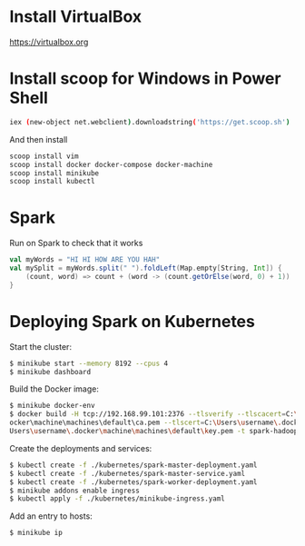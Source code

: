 # Install VirtualBox

https://virtualbox.org


# Install scoop for Windows in Power Shell

```sh
iex (new-object net.webclient).downloadstring('https://get.scoop.sh')
```

And then install

```sh
scoop install vim
scoop install docker docker-compose docker-machine
scoop install minikube
scoop install kubectl
```


# Spark

Run on Spark to check that it works

```scala
val myWords = "HI HI HOW ARE YOU HAH"
val mySplit = myWords.split(" ").foldLeft(Map.empty[String, Int]) {
    (count, word) => count + (word -> (count.getOrElse(word, 0) + 1))
}
```


# Deploying Spark on Kubernetes

Start the cluster:

```sh
$ minikube start --memory 8192 --cpus 4
$ minikube dashboard
```

Build the Docker image:

```sh
$ minikube docker-env
$ docker build -H tcp://192.168.99.101:2376 --tlsverify --tlscacert=C:\Users\username\.d
ocker\machine\machines\default\ca.pem --tlscert=C:\Users\username\.docker\machine\machines\default\cert.pem --tlskey=C:\
Users\username\.docker\machine\machines\default\key.pem -t spark-hadoop:2.2.1 -f ./docker/Dockerfile ./docker
```

Create the deployments and services:

```sh
$ kubectl create -f ./kubernetes/spark-master-deployment.yaml
$ kubectl create -f ./kubernetes/spark-master-service.yaml
$ kubectl create -f ./kubernetes/spark-worker-deployment.yaml
$ minikube addons enable ingress
$ kubectl apply -f ./kubernetes/minikube-ingress.yaml
```

Add an entry to hosts:

```sh
$ minikube ip
```

